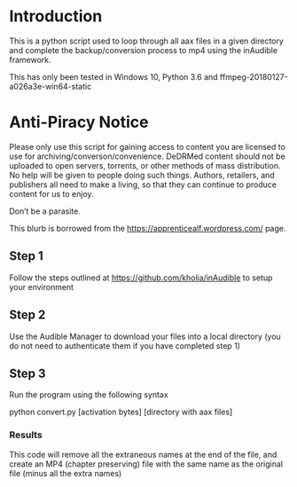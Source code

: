 # Introduction
This is a python script used to loop through all aax files in a given directory and 
complete the backup/conversion process to mp4 using the inAudible framework.

This has only been tested in Windows 10, Python 3.6 and ffmpeg-20180127-a026a3e-win64-static

# Anti-Piracy Notice
Please only use this script for gaining access to content you are licensed to use for archiving/converson/convenience. 
DeDRMed content should not be uploaded to open servers, torrents, or other methods of mass distribution. 
No help will be given to people doing such things. Authors, retailers, and publishers all need to make a living, 
so that they can continue to produce content for us to enjoy. 

Don’t be a parasite.

This blurb is borrowed from the https://apprenticealf.wordpress.com/ page.

## Step 1
Follow the steps outlined at https://github.com/kholia/inAudible to setup your environment

## Step 2
Use the Audible Manager to download your files into a local directory 
(you do not need to authenticate them if you have completed step 1)

## Step 3
Run the program using the following syntax

python convert.py [activation bytes] [directory with aax files]

### Results
This code will remove all the extraneous names at the end of the file, and create an MP4 (chapter preserving) 
file with the same name as the original file (minus all the extra names)
